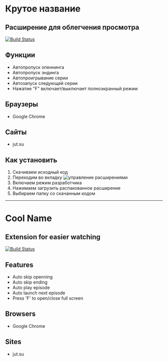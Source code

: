 # Крутое название
## Расширение для облегчения просмотра 



[![Build Status](https://travis-ci.org/joemccann/dillinger.svg?branch=master)](https://github.com/Gabageba/cool-name/releases)


## Функции

- Автопропуск опеннинга
- Автопропуск эндинга
- Автопроигрывание серии
- Автозапуск следующей серии
- Нажатие "F" включает/выключает полноэкранный режим

## Браузеры
- Google Chrome

## Сайты
- jut.su


## Как установить  
1. Скачиваем исходный код 
2. Переходим во вкладку ![управление расширениями](chrome://extensions/)
3. Включаем режим разработчика
4. Нажимаем загрузить распакованное расширение
5. Выбираем папку со скачанным кодом
-----

# Cool Name
## Extension for easier watching



[![Build Status](https://travis-ci.org/joemccann/dillinger.svg?branch=master)](https://github.com/Gabageba/cool-name/releases)


## Features

- Auto skip openning
- Auto skip ending
- Auto play episode
- Auto launch next episode
- Press 'F' to open/close full screen

## Browsers
- Google Chrome

## Sites
- jut.su



